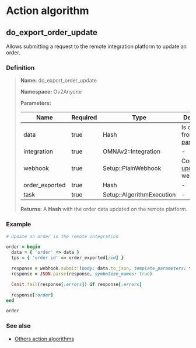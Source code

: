 # Action algorithm

## do_export_order_update

Allows submitting a request to the remote integration platform to update an order.
    
### Definition

> **Name:** do_export_order_update
> 
> **Namespace:** Ov2Anyone
>
> **Parameters:**
> 
> | Name | Required | Type | Description |
> | ---- | -------- | ---- | ----------- |
> | data | true | Hash | Is obtained from this [parser](../parser-algorithms/parse_from_omna_db_2_api_request_order.md). |
> | integration | true | OMNAv2::Integration | - |
> | webhook | true | Setup::PlainWebhook | Contains the [update_order](../webhooks/overview?id=update_order) webhook |
> | order_exported | true | Hash | - |
> | task | true | Setup::AlgorithmExecution | - |
>
> **Returns:** A **Hash** with the order data updated on the remote platform.

### Example
```ruby
# Update an order in the remote integration

order = begin
  data = { 'order' => data }
  tps = { 'order_id' => order_exported[:id] }

  response = webhook.submit!(body: data.to_json, template_parameters: tps)
  response = JSON.parse(response, symbolize_names: true)

  Cenit.fail(response[:errors]) if response[:errors]

  response[:order]
end

order
```

### See also
* [Others action algorithms](overview?id=do_export_order_update)